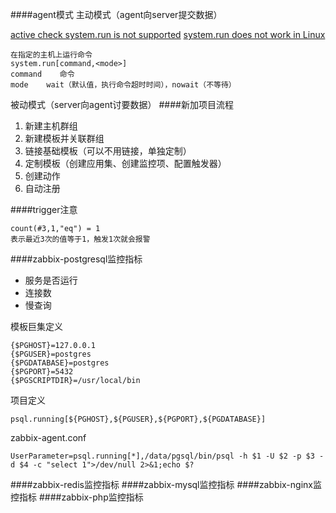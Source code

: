 ####agent模式
主动模式（agent向server提交数据）

[active check system.run is not supported](https://support.zabbix.com/browse/ZBX-1256)
[system.run does not work in Linux](https://www.zabbix.com/forum/showthread.php?t=12352)

```
在指定的主机上运行命令
system.run[command,<mode>]
command    命令
mode    wait（默认值，执行命令超时时间），nowait（不等待）
```

被动模式（server向agent讨要数据）
####新加项目流程
1.    新建主机群组
2.    新建模板并关联群组
3.    链接基础模板（可以不用链接，单独定制）
4.    定制模板（创建应用集、创建监控项、配置触发器）
5.    创建动作
6.    自动注册

####trigger注意
```
count(#3,1,"eq") = 1
表示最近3次的值等于1，触发1次就会报警
```
####zabbix-postgresql监控指标
-    服务是否运行
-    连接数
-    慢查询

模板巨集定义
```
{$PGHOST}=127.0.0.1
{$PGUSER}=postgres
{$PGDATABASE}=postgres
{$PGPORT}=5432
{$PGSCRIPTDIR}=/usr/local/bin
```

项目定义
```
psql.running[${PGHOST},${PGUSER},${PGPORT},${PGDATABASE}]
```

zabbix-agent.conf
```
UserParameter=psql.running[*],/data/pgsql/bin/psql -h $1 -U $2 -p $3 -d $4 -c "select 1">/dev/null 2>&1;echo $?
```
####zabbix-redis监控指标
####zabbix-mysql监控指标
####zabbix-nginx监控指标
####zabbix-php监控指标